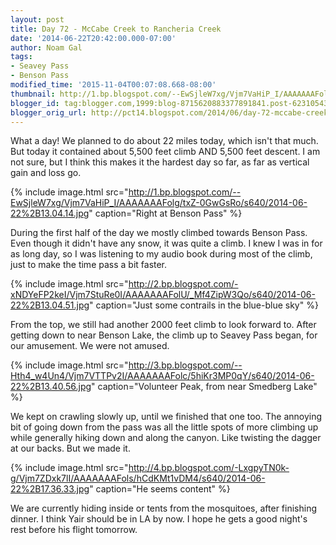 ```yaml
---
layout: post
title: Day 72 - McCabe Creek to Rancheria Creek
date: '2014-06-22T20:42:00.000-07:00'
author: Noam Gal
tags:
- Seavey Pass
- Benson Pass
modified_time: '2015-11-04T00:07:08.668-08:00'
thumbnail: http://1.bp.blogspot.com/--EwSjleW7xg/Vjm7VaHiP_I/AAAAAAAFolg/txZ-0GwGsRo/s72-c/2014-06-22%2B13.04.14.jpg
blogger_id: tag:blogger.com,1999:blog-8715620883377891841.post-6231054341865442894
blogger_orig_url: http://pct14.blogspot.com/2014/06/day-72-mccabe-creek-to-rancheria-creek.html
---
```


What a day!
We planned to do about 22 miles today, which isn't that much. But today it contained about 5,500
 feet climb AND 5,500 feet descent. I am not sure, but I think this makes it the hardest day so far, as far as
 vertical gain and loss go.

 
{% include image.html src="http://1.bp.blogspot.com/--EwSjleW7xg/Vjm7VaHiP_I/AAAAAAAFolg/txZ-0GwGsRo/s640/2014-06-22%2B13.04.14.jpg" caption="Right at Benson Pass" %}

 During the first half of the day we mostly climbed towards Benson Pass. Even though it didn't have any snow, it was
 quite a climb. I knew I was in for as long day, so I was listening to my audio book during most of the climb, just
 to make the time pass a bit faster.

 
{% include image.html src="http://2.bp.blogspot.com/-xNDYeFP2keI/Vjm7StuRe0I/AAAAAAAFolU/_Mf4ZipW3Qo/s640/2014-06-22%2B13.04.51.jpg" caption="Just some contrails in the blue-blue sky" %}

 From the top, we still had another 2000 feet climb to look forward to. After getting down to near Benson Lake, the
 climb up to Seavey Pass began, for our amusement. We were not amused.

 
{% include image.html src="http://3.bp.blogspot.com/--Hth4_w4Un4/Vjm7VTTPv2I/AAAAAAAFolc/5hiKr3MP0qY/s640/2014-06-22%2B13.40.56.jpg" caption="Volunteer Peak, from near Smedberg Lake" %}

 We kept on crawling slowly up, until we finished that one too. The annoying bit of going down from the pass was all
 the little spots of more climbing up while generally hiking down and along the canyon. Like twisting the dagger at
 our backs. But we made it.

 
{% include image.html src="http://4.bp.blogspot.com/-LxgpyTN0k-g/Vjm7ZDxk7lI/AAAAAAAFols/hCdKMt1vDM4/s640/2014-06-22%2B17.36.33.jpg" caption="He seems content" %}

 We are currently hiding inside or tents from the mosquitoes, after finishing dinner. I think Yair should be in LA by
 now. I hope he gets a good night's rest before his flight tomorrow.
